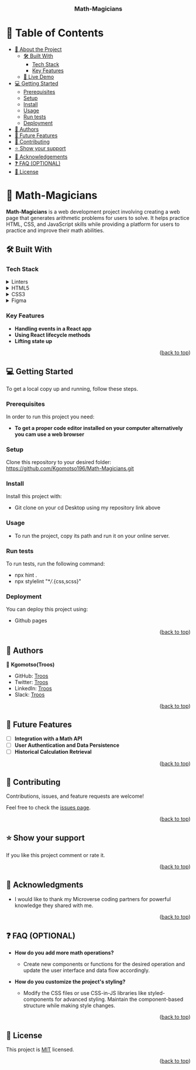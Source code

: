 <a name="readme-top"></a>

<div align="center">
  <h3><b>Math-Magicians</b></h3>
</div>

# 📗 Table of Contents

- [📖 About the Project](#about-project)
  - [🛠 Built With](#built-with)
    - [Tech Stack](#tech-stack)
    - [Key Features](#key-features)
  - [🚀 Live Demo](#live-demo)
- [💻 Getting Started](#getting-started)
  - [Prerequisites](#prerequisites)
  - [Setup](#setup)
  - [Install](#install)
  - [Usage](#usage)
  - [Run tests](#run-tests)
  - [Deployment](#deployment)
- [👥 Authors](#authors)
- [🔭 Future Features](#future-features)
- [🤝 Contributing](#contributing)
- [⭐️ Show your support](#support)
- [🙏 Acknowledgements](#acknowledgements)
- [❓ FAQ (OPTIONAL)](#faq)
- [📝 License](#license)

# 📖 Math-Magicians <a name="about-project"></a>

**Math-Magicians** is a web development project involving creating a web page that generates arithmetic problems for users to solve. It helps practice HTML, CSS, and JavaScript skills while providing a platform for users to practice and improve their math abilities.

## 🛠 Built With <a name="built-with"></a>

### Tech Stack <a name="tech-stack"></a>

<details>
  <summary>Linters</summary>
  <ul>
    <li><a href="https://youtu.be/HDQXWr5TOnI">Lesson on Linters</a></li>
  </ul>
</details>

<details>
  <summary>HTML5</summary>
  <ul>
    <li><a href="https://youtu.be/x4OKqZ2kIx4">Lesson on HTML5</a></li>
  </ul>
</details>

<details>
<summary>CSS3</summary>
  <ul>
    <li><a href="https://youtu.be/wIzPMotxMCM">Lesson on CSS3</a></li>
  </ul>
</details>
<details>
<summary>Figma</summary>
  <ul>
    <li><a href="https://youtu.be/-FiFCSoNMxM">Lesson on Figma</a></li>
  </ul>
</details>

### Key Features <a name="key-features"></a>

- **Handling events in a React app**
- **Using React lifecycle methods**
- **Lifting state up**

<p align="right">(<a href="#readme-top">back to top</a>)</p>

## 💻 Getting Started <a name="getting-started"></a>

To get a local copy up and running, follow these steps.

### Prerequisites

In order to run this project you need:
- **To get a proper code editor installed on your computer alternatively you cam use a web browser**


### Setup

Clone this repository to your desired folder: https://github.com/Kgomotso196/Math-Magicians.git

### Install

Install this project with:
- Git clone on your cd Desktop using my repository link above

### Usage

- To run the project, copy its path and run it on your online server.
### Run tests

To run tests, run the following command:
- npx hint .
- npx stylelint "\*_/_.{css,scss}"

### Deployment

You can deploy this project using:
- Github pages

<p align="right">(<a href="#readme-top">back to top</a>)</p>


## 👥 Authors <a name="authors"></a>


👤 **Kgomotso(Troos)**

- GitHub: [Troos](https://github.com/Kgomotso196)
- Twitter: [Troos](https://twitter.com/t_r_o_o_s)
- LinkedIn: [Troos](https://www.linkedin.com/in/kgomotso-nacane/)
- Slack: [Troos](https://microverse-students.slack.com/team/U04H94E2UF9)

<p align="right">(<a href="#readme-top">back to top</a>)</p>

## 🔭 Future Features <a name="future-features"></a>

- [ ] **Integration with a Math API**
- [ ] **User Authentication and Data Persistence**
- [ ] **Historical Calculation Retrieval**

<p align="right">(<a href="#readme-top">back to top</a>)</p>

## 🤝 Contributing <a name="contributing"></a>

Contributions, issues, and feature requests are welcome!

Feel free to check the [issues page](https://github.com/Kgomotso196/Math-Magicians/issues).

<p align="right">(<a href="#readme-top">back to top</a>)</p>

## ⭐️ Show your support <a name="support"></a>

If you like this project comment or rate it.

<p align="right">(<a href="#readme-top">back to top</a>)</p>

## 🙏 Acknowledgments <a name="acknowledgements"></a>

- I would like to thank my Microverse coding partners for powerful knowledge they shared with me.

<p align="right">(<a href="#readme-top">back to top</a>)</p>

## ❓ FAQ (OPTIONAL) <a name="faq"></a>

- **How do you add more math operations?**

  - Create new components or functions for the desired operation and update the user interface and data flow accordingly.

- **How do you customize the project's styling?**

  - Modify the CSS files or use CSS-in-JS libraries like styled-components for advanced styling. Maintain the component-based structure while making style changes.

<p align="right">(<a href="#readme-top">back to top</a>)</p>

## 📝 License <a name="license"></a>

This project is [MIT](./MIT.md) licensed.

<p align="right">(<a href="#readme-top">back to top</a>)</p>
